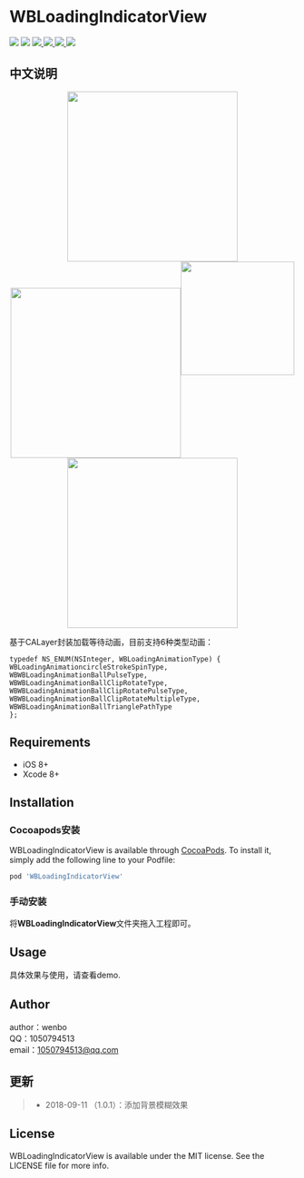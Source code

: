 # WBLoadingIndicatorView

<p align="left">
<a href="https://travis-ci.org/wenmobo/WBLoadingIndicatorView"><img src="https://travis-ci.org/wenmobo/WBLoadingIndicatorView.svg?style=flat?branch=master"></a>
<a href="https://travis-ci.org/wenmobo/WBLoadingIndicatorView"><img src="https://img.shields.io/badge/cocoapods-supported-4BC51D.svg?style=flatt"></a>
<a  href="https://cocoapods.org/pods/WBLoadingIndicatorView"><img src ="https://img.shields.io/cocoapods/v/WBLoadingIndicatorView.svg?style=flat"> </a>
<a  href="https://cocoapods.org/pods/WBLoadingIndicatorView"><img src ="https://img.shields.io/packagist/l/doctrine/orm.svg?style=flat"> </a>
<a  href="https://cocoapods.org/pods/WBLoadingIndicatorView"><img src ="https://img.shields.io/cocoapods/p/WBLoadingIndicatorView.svg?style=flat"> </a>
<a  href="https://cocoapods.org/pods/WBLoadingIndicatorView"><img src ="https://img.shields.io/badge/language-objctive--c-red.svg?style=flat"> </a>
</p>

## 中文说明

<div align="center">
<img src="https://ws2.sinaimg.cn/large/0069RVTdly1fv5vfzum5xg308p0i2aak.gif" width="300" align="center"><img src="https://ws4.sinaimg.cn/large/0069RVTdly1fv5vhwysnfg308p0i2dgd.gif" width="300" align="center"><img src="https://ws4.sinaimg.cn/large/0069RVTdly1fv5vw05y8cg308p0i2wf5.gif" width="200" align="300"><img src="https://ws1.sinaimg.cn/large/0069RVTdly1fv5vwliqtyg308p0i276d.gif" width="300 align="center"">
</div>

基于CALayer封装加载等待动画，目前支持6种类型动画：
```
typedef NS_ENUM(NSInteger, WBLoadingAnimationType) {
WBLoadingAnimationcircleStrokeSpinType,
WBWBLoadingAnimationBallPulseType,
WBWBLoadingAnimationBallClipRotateType,
WBWBLoadingAnimationBallClipRotatePulseType,
WBWBLoadingAnimationBallClipRotateMultipleType,
WBWBLoadingAnimationBallTrianglePathType
};
```

## Requirements

- iOS 8+
- Xcode 8+

## Installation

### Cocoapods安装

WBLoadingIndicatorView is available through [CocoaPods](https://cocoapods.org). To install
it, simply add the following line to your Podfile:

```ruby
pod 'WBLoadingIndicatorView'
```

### 手动安装

将**WBLoadingIndicatorView**文件夹拖入工程即可。

## Usage
具体效果与使用，请查看demo.

## Author

author：wenbo    
QQ：1050794513  
email：1050794513@qq.com

## 更新

  > - 2018-09-11 （1.0.1）：添加背景模糊效果

## License

WBLoadingIndicatorView is available under the MIT license. See the LICENSE file for more info.

